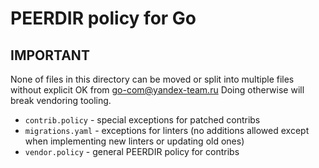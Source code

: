 # PEERDIR policy for Go 
 
## IMPORTANT 
None of files in this directory can be moved or split into multiple files without explicit OK from go-com@yandex-team.ru 
Doing otherwise will break vendoring tooling. 
 
 * `contrib.policy` - special exceptions for patched contribs 
 * `migrations.yaml` - exceptions for linters (no additions allowed except when implementing new linters or updating old ones) 
 * `vendor.policy` - general PEERDIR policy for contribs 
